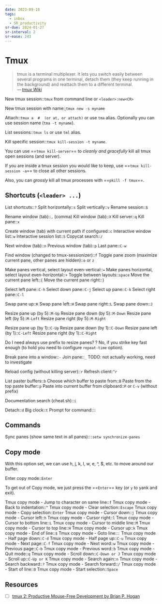```yaml
---
date: 2023-09-10
tags:
  - inbox
  - SR_productivity
sr-due: 2024-01-27
sr-interval: 2
sr-ease: 243
---
```


# Tmux

> tmux is a terminal multiplexer. It lets you switch easily between several
> programs in one terminal, detach them (they keep running in the
> background) and reattach them to a different terminal.\
> — <cite>[tmux Wiki](https://github.com/tmux/tmux/wiki)</cite>

New tmux session::`tmux` from command line or `<leader>:new<CR>`

New tmux session with name:;`tmux new -s myname`

Attach::`tmux a  #  (or at, or attach)` or use `tma` alias. Optionally you
can use session name (`tma -t myname`).

List sessions::`tmux ls` or use `tml` alias.

Kill specific session::`tmux kill-session -t myname`.

You can use ==`tmux kill-server`== to _cleanly and gracefully_ kill all
tmux open sessions (and server).

If you are inside a tmux session you would like to keep, use ==`tmux
kill-session -a`== to close all other sessions.

Also, you can _grossly_ kill all tmux processes with ==`pkill -f tmux`==.

## Shortcuts (`<leader> ...`)

List shortcuts::`?`
Split horizontally::`s`
Split vertically::`v`
Rename session::`$`

Rename window (tab)::`,` (comma)
Kill window (tab)::`X`
Kill server::`q`
Kill pane::`x`

Create window (tab) with current path if configured::`c`
Interactive window list::`w`
Interactive session list::`S`
Copycat search::`/`

Next window (tab)::`n`
Previous window (tab)::`p`
Last pane::`C-w`

Find window (changed to tmux-sessionizer)::`f`
Toggle pane zoom (maximize current pane, other panes are hidden)::`o` or `z`

Make panes vertical, select layout even-vertical::`=`
Make panes horizontal, select layout even-horizontal::`+`
Toggle between layouts::`space`
Move the current pane left::`{`
Move the current pane right::`}`

Select left pane::`C-h`
Select down pane::`C-j`
Select up pane::`C-k`
Select right pane::`C-l`

Swap pane up::`K`
Swap pane left::`H`
Swap pane right::`L`
Swap pane down::`J`

Resize pane up (by 5)::`M-Up`
Resize pane down (by 5)::`M-Down`
Resize pane left (by 5)::`M-Left`
Resize pane right (by 5)::`M-Right`

Resize pane up (by 1)::`C-Up`
Resize pane down (by 1)::`C-Down`
Resize pane left (by 1)::`C-Left`
Resize pane right (by 1)::`C-Right`

Do I need always use prefix to resize panes?
?
No, if you strike key fast enough (to hold you need to configure
`repeat-time` option).

Break pane into a window::`-`
Join pane::`_` TODO: not actually working, need to investigate

Reload config (without killing server)::`r`
Refresh client:`^r`

List paster buffers::`b`
Choose which buffer to paste from::`B`
Paste from the top paste buffer::`p`
Paste into current buffer from clipboard::`P` or `C-v` (without prefix)

Documentation search (cheat.sh)::`i`

Detach::`d`
Big clock::`t`
Prompt for command::`:`

## Commands

Sync panes (show same text in all panes)::`:setw synchronize-panes`

## Copy mode

With this option set, we can use h, j, k, l, w, e, ^, $, etc. to move
around our buffer.

Enter copy mode::`Enter`

To get out of Copy mode, we just press the ==`Enter`== key (or `y` to yank
and exit).

Tmux copy mode - Jump to character on same line::`f`
Tmux copy mode - Back to indentation::`^`
Tmux copy mode - Clear selection::`Escape`
Tmux copy mode - Copy selection::`Enter`
Tmux copy mode - Cursor down::`j`
Tmux copy mode - Cursor left::`h`
Tmux copy mode - Cursor right::`l`
Tmux copy mode - Cursor to bottom line::`L`
Tmux copy mode - Cursor to middle line::`M`
Tmux copy mode - Cursor to top line::`H`
Tmux copy mode - Cursor up::`k`
Tmux copy mode - End of line::`$`
Tmux copy mode - Goto line::`:`
Tmux copy mode - Half page down::`C-d`
Tmux copy mode - Half page up::`C-u`
Tmux copy mode - Next page::`C-f`
Tmux copy mode - Next word::`w`
Tmux copy mode - Previous page::`C-b`
Tmux copy mode - Previous word::`b`
Tmux copy mode - Quit mode::`q`
Tmux copy mode - Scroll down::`C-Down or J`
Tmux copy mode - Scroll up::`C-Up or K`
Tmux copy mode - Search again::`n`
Tmux copy mode - Search backward::`?`
Tmux copy mode - Search forward::`/`
Tmux copy mode - Start of line::`0`
Tmux copy mode - Start selection::`Space`

## Resources

- [ ] [tmux 2: Productive Mouse-Free Development by Brian P. Hogan](https://pragprog.com/titles/bhtmux2/tmux-2/)

